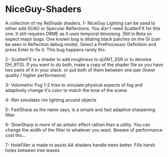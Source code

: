 # NiceGuy-Shaders
A collection of my ReShade shaders.
1- NiceGuy Lighting can be used to either add GI/AO or Specular Reflections.
You don't need ScatterFX for this one. It still requires DRME as it uses
temporal denoising. Still in Beta so expect major bugs. One known bug is
dilating black patches on the GI (can be seen in Reflection debug mode).
Select a PreProcessor Definition and press Enter to fix it. This bug happens
rarely tho.

2- ScatterFX is a shader to add roughness to qUINT_SSR or to denoise DH_RTGI.
If you want to do both, make a copy of the shader file so you have two pairs of it in your stack.
or put both of them between one pair (lower quality / higher performance)

3- Volumetric Fog 1-2 tries to simulate physical aspects of fog and adaptively change it's color to
match the tone of the scene

4- Rim simulates rim lighting around objects

5- FastSharp as the name says, is a simple and fast adaptive sharpening filter

6- SlowSharp is more of an artistic effect rathen than a utility. You can
change the width of the filter to whatever you want. Beware of performance cost tho...

7- HoleFiller is made to assist AA shaders handle trees better. Fills harsh holes between
tree leaves
